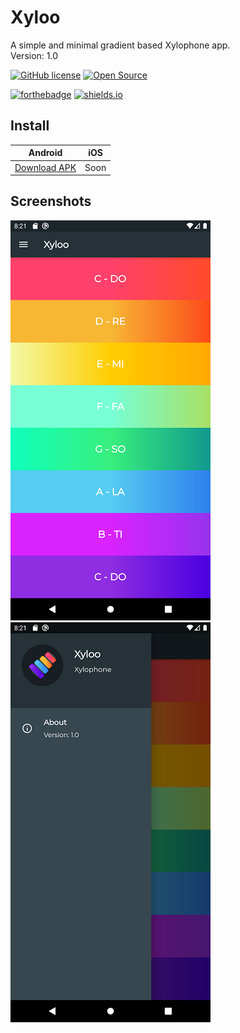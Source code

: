 # **Xyloo**
 A simple and minimal gradient based Xylophone app.
 <br>  Version: 1.0

[![GitHub license](https://img.shields.io/apm/l/vim-mode?style=flat-square)](https://github.com/tonmoy10ms/XylophoneApp/blob/master/LICENSE) [![Open Source](https://badges.frapsoft.com/os/v1/open-source.svg?v=103)](https://opensource.org/)

[![forthebadge](https://i.ibb.co/z7T3HYn/Made-with-Flutter-9cf-01-01.png)](https://www.android.com/) [![shields.io](https://i.ibb.co/6ZpqhdN/Made-with-Flutter-9cf-01-01.png)](https://flutter.dev)

## **Install**

|Android|iOS|
|--|--|
|[Download APK](https://raw.githubusercontent.com/tonmoy10ms/XylophoneApp/master/release/app-release.apk)|Soon|

## Screenshots

![](images/screen_02.png)  ![](images/screen_04.png)
